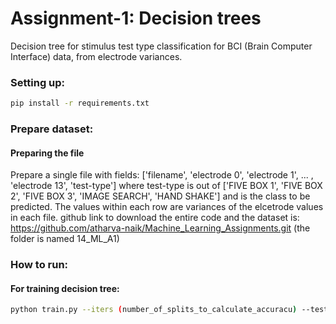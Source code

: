 # Assignment-1: Decision trees
Decision tree for stimulus test type classification for BCI (Brain Computer Interface) data, from electrode variances. 

### Setting up:

```bash
pip install -r requirements.txt
```

### Prepare dataset:

#### Preparing the file
Prepare a single file with fields: ['filename', 'electrode 0', 'electrode 1', ... , 'electrode 13', 'test-type'] where test-type is out of ['FIVE BOX 1', 'FIVE BOX 2', 'FIVE BOX 3', 'IMAGE SEARCH', 'HAND SHAKE'] and is the class to be predicted. The values within each row are variances of the elcetrode values in each file. github link to download the entire code and the dataset is:
https://github.com/atharva-naik/Machine_Learning_Assignments.git  (the folder is named 14_ML_A1)

### How to run:

#### For training decision tree:
```bash
python train.py --iters (number_of_splits_to_calculate_accuracu) --test_size (ratio_of_test_to_total) --val_size (ratio_of_val_to_total) --path (filepath_for_dataset) --upper (upper_depth_search_bound) --lower (lower_depth_search_bound)
```

